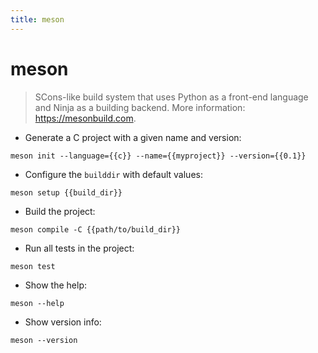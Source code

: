 ```yaml
---
title: meson
---
```

# meson

> SCons-like build system that uses Python as a front-end language and Ninja as a building backend.
> More information: <https://mesonbuild.com>.

- Generate a C project with a given name and version:

`meson init --language={{c}} --name={{myproject}} --version={{0.1}}`

- Configure the `builddir` with default values:

`meson setup {{build_dir}}`

- Build the project:

`meson compile -C {{path/to/build_dir}}`

- Run all tests in the project:

`meson test`

- Show the help:

`meson --help`

- Show version info:

`meson --version`
